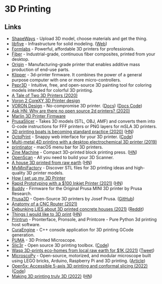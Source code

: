 # 3D Printing

## Links

- [ShapeWays](https://www.shapeways.com/) - Upload 3D model, choose materials and get the thing.
- [libfive](https://github.com/libfive/libfive) - Infrastructure for solid modeling. ([Web](https://libfive.com/))
- [Formlabs](https://formlabs.com/) - Powerful, affordable 3D printers for professionals.
- [Fiber](https://www.desktopmetal.com/) - Industrial-grade, continuous fiber composites, printed from your desktop.
- [Origin](https://www.origin.io) - Manufacturing-grade printer that enables additive mass production of end-use parts.
- [Klipper](https://github.com/KevinOConnor/klipper) - 3d-printer firmware. It combines the power of a general purpose computer with one or more micro-controllers.
- [Pepr3D](https://github.com/tomasiser/pepr3d) - Intuitive, free, and open-source 3D painting tool for coloring models intended for colorful 3D printing.
- [A Tale of Two 3D Printers (2020)](https://blog.jessfraz.com/post/a-tale-of-two-3d-printers/)
- [Voron 2 CoreXY 3D Printer design](https://github.com/VoronDesign/Voron-2)
- [VORON Design](http://vorondesign.com/) - No-compromise 3D printer. ([Docs](https://docs.vorondesign.com/)) ([Docs Code](https://github.com/VoronDesign/Voron-Documentation))
- [Ask HN: Why are there no open source 2d printers? (2020)](https://news.ycombinator.com/item?id=24786721)
- [Marlin 3D Printer Firmware](https://github.com/MarlinFirmware/Marlin)
- [PrusaSlicer](https://github.com/prusa3d/PrusaSlicer) - Takes 3D models (STL, OBJ, AMF) and converts them into G-code instructions for FFF printers or PNG layers for mSLA 3D printers.
- [3D printing boats is becoming standard practice (2020)](https://www.3dprintingmedia.network/3d-printing-boats-is-becoming-standard-practice/) ([HN](https://news.ycombinator.com/item?id=25492406))
- [OctoPrint](https://octoprint.org/) - Snappy web interface for your 3D printer. ([Code](https://github.com/OctoPrint/OctoPrint))
- [Multi-metal 4D printing with a desktop electrochemical 3D printer (2019)](https://www.nature.com/articles/s41598-019-40774-5)
- [printinator](https://github.com/jessfraz/printinator) - macOS menu bar for 3D printers.
- [Zine Machine](https://hibred.pmvabf.org/zine-machine) - Compact 3D-printed block printing press. ([HN](https://news.ycombinator.com/item?id=26270251))
- [OpenScan](https://github.com/OpenScanEu/OpenScan) - All you need to build your 3D Scanner.
- [A house 3D printed from raw earth](https://www.itsnicethat.com/news/tecla-house-mario-cucinella-wasp-architecture-270421) ([HN](https://news.ycombinator.com/item?id=26954712))
- [MyMiniFactory](https://www.myminifactory.com/) - Discover STL files for 3D printing ideas and high-quality 3D printer models.
- [How I set up my 3D Printer](https://github.com/geerlingguy/3d-printing)
- [Rapid Prototyping with a $100 Inkjet Printer (2021)](https://ygoliya.medium.com/rapid-prototyping-with-a-100-inkjet-printer-e9bf9ef1e0d3) ([HN](https://news.ycombinator.com/item?id=27254480))
- [Buddy](https://github.com/prusa3d/Prusa-Firmware-Buddy) - Firmware for the Original Prusa MINI 3D printer by Prusa Research.
- [Prusa3D](https://www.prusa3d.com/) - Open-Source 3D printers by Josef Prusa. ([GitHub](https://github.com/prusa3d))
- [Anatomy of a CNC Router (2021)](https://mattferraro.dev/posts/cnc-router)
- [Debunking LIES about 3D printed concrete houses (2021)](https://www.youtube.com/watch?v=sz1LM9kwRLY) ([Reddit](https://www.reddit.com/r/videos/comments/qc3ueb/debunking_lies_about_3d_printed_concrete_houses/))
- [Things I would like to 3D print](https://jmtd.net/log/3d_print_list/) ([HN](https://news.ycombinator.com/item?id=29121318))
- [Printrun](https://github.com/kliment/Printrun) - Pronterface, Pronsole, and Printcore - Pure Python 3d printing host software.
- [CuraEngine](https://github.com/Ultimaker/CuraEngine) - C++ console application for 3D printing GCode generation.
- [PUMA](https://github.com/TadPath/PUMA) - 3D Printed Microscope.
- [Slic3r](https://slic3r.org/) - Open source 3D printing toolbox. ([Code](https://github.com/slic3r/Slic3r))
- [Wasp 3D-prints eco-homes from local raw earth for $1K (2021)](https://www.youtube.com/watch?v=4MLJs1KRa0Y) ([Tweet](https://merveilles.town/web/statuses/107743030112072919))
- [MicroscoPy](https://github.com/IBM/MicroscoPy) - Open-source, motorized, and modular microscope built using LEGO bricks, Arduino, Raspberry Pi and 3D printing. ([Article](https://ibm-research.medium.com/ibm-open-sources-300-fully-functional-lego-microscope-design-248a6cdc81bf))
- [Open5x: Accessible 5-axis 3D printing and conformal slicing (2022)](https://arxiv.org/abs/2202.11426) ([Code](https://github.com/FreddieHong19/Open5x))
- [Making 3D printing truly 3D (2022)](https://phys.org/news/2022-04-3d.html) ([HN](https://news.ycombinator.com/item?id=31142051))